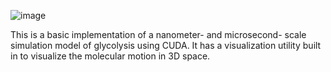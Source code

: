 ![image](https://github.com/user-attachments/assets/2938703b-0125-4657-9808-319b512624f8)

This is a basic implementation of a nanometer- and microsecond- scale simulation model of glycolysis using CUDA. It has a visualization utility built in to visualize the molecular motion in 3D space.
